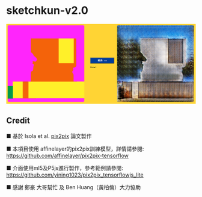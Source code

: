 # sketchkun-v2.0

<img src="readme img/22.PNG" width="900px"/>

## Credit

■ 基於  Isola et al. [pix2pix](https://phillipi.github.io/pix2pix/) 論文製作 

■ 本項目使用 affinelayer的pix2pix訓練模型，詳情請參閱: https://github.com/affinelayer/pix2pix-tensorflow

■ 介面使用ml5及P5js進行製作，參考範例請參閱: https://github.com/yining1023/pix2pix_tensorflowjs_lite

■ 感謝 鄭豪 大哥幫忙 及 Ben Huang（黃柏倫）大力協助

